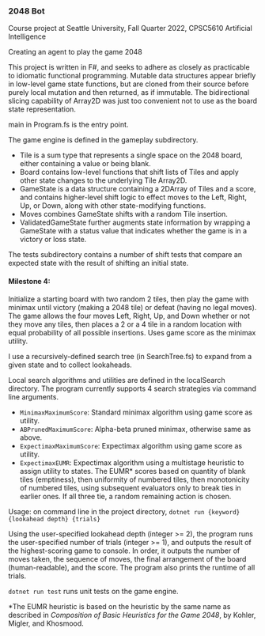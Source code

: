 ### 2048 Bot

Course project at Seattle University, Fall Quarter 2022, CPSC5610 Artificial Intelligence

Creating an agent to play the game 2048

This project is written in F#, and seeks to adhere as closely as practicable to idiomatic functional programming.
Mutable data structures appear briefly in low-level game state functions, but are cloned from their source before purely local mutation and then returned, as if immutable.
The bidirectional slicing capability of Array2D was just too convenient not to use as the board state representation.

main in Program.fs is the entry point.

The game engine is defined in the gameplay subdirectory.
- Tile is a sum type that represents a single space on the 2048 board, either containing a value or being blank.
- Board contains low-level functions that shift lists of Tiles and apply other state changes to the underlying Tile Array2D.
- GameState is a data structure containing a 2DArray of Tiles and a score, and contains higher-level shift logic to effect moves to the Left, Right, Up, or Down, along with other state-modifying functions.
- Moves combines GameState shifts with a random Tile insertion.
- ValidatedGameState further augments state information by wrapping a GameState with a status value that indicates whether the game is in a victory or loss state.

The tests subdirectory contains a number of shift tests that compare an expected state with the result of shifting an initial state.

#### Milestone 4: 
Initialize a starting board with two random 2 tiles, then play the game with minimax until victory (making a 2048 tile) or defeat (having no legal moves).
The game allows the four moves Left, Right, Up, and Down whether or not they move any tiles, then places a 2 or a 4 tile in a random location with equal probability of all possible insertions.
Uses game score as the minimax utility.

I use a recursively-defined search tree (in SearchTree.fs) to expand from a given state and to collect lookaheads.

Local search algorithms and utilities are defined in the localSearch directory.
The program currently supports 4 search strategies via command line arguments.
- `MinimaxMaximumScore`: Standard minimax algorithm using game score as utility.
- `ABPrunedMaximumScore`: Alpha-beta pruned minimax, otherwise same as above.
- `ExpectimaxMaximumScore`: Expectimax algorithm using game score as utility.
- `ExpectimaxEUMR`: Expectimax algorithm using a multistage heuristic to assign utility to states. The EUMR* scores based on quantity of blank tiles (emptiness), then uniformity of numbered tiles, then monotonicity of numbered tiles, using subsequent evaluators only to break ties in earlier ones. If all three tie, a random remaining action is chosen.

Usage: on command line in the project directory, `dotnet run {keyword} {lookahead depth} {trials}`

Using the user-specified lookahead depth (integer >= 2), the program runs the user-specified number of trials (integer >= 1), and outputs the result of the highest-scoring game to console. In order, it outputs the number of moves taken, the sequence of moves, the final arrangement of the board (human-readable), and the score.
The program also prints the runtime of all trials.

`dotnet run test` runs unit tests on the game engine.

*The EUMR heuristic is based on the heuristic by the same name as described in _Composition of Basic Heuristics for the Game 2048_, by Kohler, Migler, and Khosmood.
